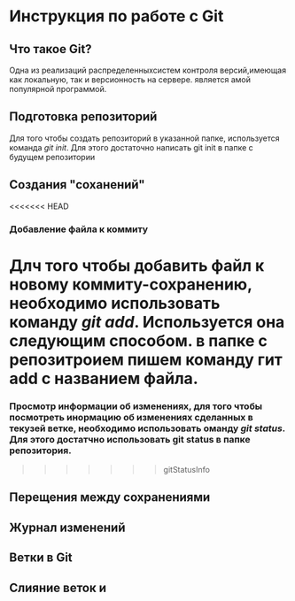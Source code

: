 # Инструкция по работе с Git

## Что такое Git?

Одна из реализаций распределенныхсистем контроля версий,имеющая как локальную, так и версионность на сервере. является амой популярной программой.

## Подготовка репозиторий 
Для того чтобы создать репозиторий в указанной папке, используется команда *git init*. Для этого достаточно написать git init в папке с будущем репозитории


## Создания "соханений"

<<<<<<< HEAD
### Добавление файла к коммиту 
Длч того чтобы добавить файл к новому коммиту-сохранению, необходимо использовать команду *git add*. Используется она следующим способом. в папке с репозитроием пишем команду гит add с названием файла.
=======
### Просмотр информации об изменениях, для того чтобы посмотреть инормацию об изменениях сделанных в текузей ветке, необходимо использовать оманду *git status*. Для этого достатчно использовать git status в папке репозитория. 
>>>>>>> gitStatusInfo

## Перещения между сохранениями

## Журнал изменений

## Ветки в Git

## Слияние веток и 